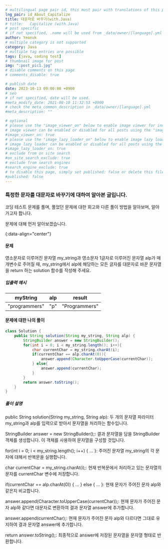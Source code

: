 ```yaml
---
# multilingual page pair id, this must pair with translations of this page. (This name must be unique)
lng_pair: id_About_Capitalize
title: 대문자로 바꾸기(with.Java)
# title:   Capitalize (with.Java)
# post specific
# if not specified, .name will be used from _data/owner/[language].yml
author: Yeonuk
# multiple category is not supported
category: Java
# multiple tag entries are possible
tags: [java, coding test]
# thumbnail image for post
img: ":post_pic1.jpg"
# disable comments on this page
# comments_disable: true

# publish date
date: 2023-10-13 09:00:00 +0900
# seo
# if not specified, date will be used.
#meta_modify_date: 2021-08-10 11:32:53 +0900
# check the meta_common_description in _data/owner/[language].yml
#meta_description: ""

# optional
# please use the "image_viewer_on" below to enable image viewer for individual pages or posts (_posts/ or [language]/_posts folders).
# image viewer can be enabled or disabled for all posts using the "image_viewer_posts: true" setting in _data/conf/main.yml.
#image_viewer_on: true
# please use the "image_lazy_loader_on" below to enable image lazy loader for individual pages or posts (_posts/ or [language]/_posts folders).
# image lazy loader can be enabled or disabled for all posts using the "image_lazy_loader_posts: true" setting in _data/conf/main.yml.
#image_lazy_loader_on: true
# exclude from on site search
#on_site_search_exclude: true
# exclude from search engines
#search_engine_exclude: true
# to disable this page, simply set published: false or delete this file
#published: false
---
```


<!-- outline-start -->

### 특정한 문자를 대문자로 바꾸기에 대하여 알아본 글입니다.

코딩 테스트 문제를 풀며, 풀었던 문제에 대한 회고와 다른 풀이 방법을 알아보며, 알아가고자 합니다.

문제에 대해 먼저 알아보겠습니다.

{:data-align="center"}

<!-- outline-end -->

#### 문제

영소문자로 이루어진 문자열 my_string과 영소문자 1글자로 이루어진 문자열 alp가 매개변수로 주어질 때, my_string에서 alp에 해당하는 모든 글자를 대문자로 바꾼 문자열을 return 하는 solution 함수를 작성해 주세요.

##### 입출력 예시

| myString      | alp | result        |
| ------------- | --- | ------------- |
| "programmers" | "p" | "Programmers" |

<!-- | start_num | end_num | result |
| --------- | ------- | ------ |
| 10        | 3       | 0      | -->

#### 문제에 대한 나의 풀이

```java
class Solution {
    public String solution(String my_string, String alp) {
        StringBuilder answer = new StringBuilder();
        for(int i = 0; i < my_string.length(); i++){
            char currentChar = my_string.charAt(i);
            if(currentChar == alp.charAt(0)){
                answer.append(Character.toUpperCase(currentChar));
            } else{
                answer.append(currentChar);
            }
        }
        return answer.toString();
    }
}
```

##### 풀이 설명

public String solution(String my_string, String alp): 두 개의 문자열 파라미터 my_string과 alp를 입력으로 받아서 문자열을 처리하는 함수입니다.

StringBuilder answer = new StringBuilder();: 결과 문자열을 담을 StringBuilder 객체를 생성합니다. 이 객체를 사용하여 문자열을 구성할 것입니다.

for(int i = 0; i < my_string.length(); i++) { ... }: 주어진 문자열 my_string의 각 문자에 대해서 반복문을 실행합니다.

char currentChar = my_string.charAt(i);: 현재 반복문에서 처리하고 있는 문자열의 문자를 currentChar 변수에 저장합니다.

if(currentChar == alp.charAt(0)) { ... } else { ... }: 현재 문자가 주어진 문자 alp와 같은지 비교합니다.

answer.append(Character.toUpperCase(currentChar));: 현재 문자가 주어진 문자 alp와 같다면 대문자로 변환하여 결과 문자열 answer에 추가합니다.

answer.append(currentChar);: 현재 문자가 주어진 문자 alp와 다르다면 그대로 유지하여 결과 문자열 answer에 추가합니다.

return answer.toString();: 최종적으로 answer에 저장된 문자열을 문자열 형태로 반환합니다.
